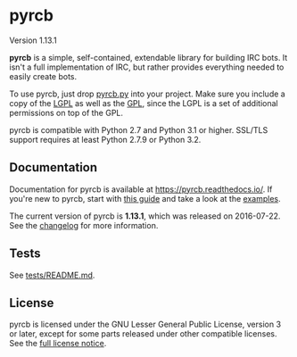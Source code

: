 pyrcb
=====

Version 1.13.1

**pyrcb** is a simple, self-contained, extendable library for building IRC
bots. It isn't a full implementation of IRC, but rather provides everything
needed to easily create bots.

To use pyrcb, just drop [pyrcb.py](pyrcb.py) into your project. Make sure
you include a copy of the [LGPL] as well as the [GPL], since the LGPL is a set
of additional permissions on top of the GPL.

pyrcb is compatible with Python 2.7 and Python 3.1 or higher. SSL/TLS
support requires at least Python 2.7.9 or Python 3.2.

[LGPL]: https://www.gnu.org/licenses/lgpl.txt
[GPL]: https://www.gnu.org/licenses/gpl.txt

Documentation
-------------

Documentation for pyrcb is available at <https://pyrcb.readthedocs.io/>. If
you're new to pyrcb, start with [this guide] and take a look at the
[examples](examples/).

The current version of pyrcb is **1.13.1**, which was released on 2016-07-22.
See the [changelog] for more information.

[this guide]: https://pyrcb.readthedocs.io/guide.html
[changelog]: https://pyrcb.readthedocs.io/release-notes/1.13/changelog.html

Tests
-----

See [tests/README.md](tests/README.md).

License
-------

pyrcb is licensed under the GNU Lesser General Public License, version 3 or
later, except for some parts released under other compatible licenses. See the
[full license notice](LICENSE).
